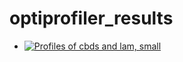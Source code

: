 # optiprofiler_results

- [![Profiles of cbds and lam, small](https://github.com/blockwise-direct-search/optiprofiler_results/actions/workflows/profile_lam_big.yml/badge.svg)](https://github.com/blockwise-direct-search/optiprofiler_results/actions/workflows/profile_lam_big.yml)

